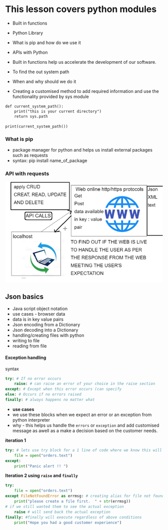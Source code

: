 # This lesson covers python modules

- Built in functions
- Python Library
- What is pip and how do we use it 
- APIs with Python

- Built in functions help us accelerate the development of our software.


- To find the out system path
- When and why should we do it
- Creating a customised method to add required information and use the functionality provided by sys module
``` 
def current_system_path():
    print("this is your current directory")
    return sys.path

print(current_system_path()) 
```

### What is pip
- package manager for python and helps us install external packages
such as requests
- syntax: pip install name_of_package


### API with requests

![](/CRUD.png)


## Json basics
- Java script object notation
- use cases - browser data
- data is in key value pairs
- Json encoding from a Dictionary
- Json decoding into a Dictionary
- handling/creating files with python
- writing to file
- reading from file


#### Exception handling
syntax 
```python
try: # If no error occurs
    raise: # can raise an error of your choice in the raise section
except: # Except when this error occurs (can specify
else: # Occurs if no errors raised
finally: # always happens no matter what
```

- **use cases**
- we use these blocks when we expect an error or an exception from python interpreter
- why - this helps us handle the `errors` or `exception` and add customised message as awell as a make a decision based on the customer needs.


**iteration 1**
```python
try: # lets use try block for a 1 line of code where we know this will throw an error
    file = open("orders.text")
except:
    print("Panic alert !! ")
```
**Iteration 2 using `raise` and `finally`**
```python
try:
    file = open("orders.text")
except FileNotFoundError as errmsg: # creating alias for file not found error
    print("please create a file first.  " + str(errmsg))
# if we still wanted them to see the actual exception
    raise # will send back the actual exception
finally: #finally will execute regardless of above conditions
    print("Hope you had a good customer experience")
```